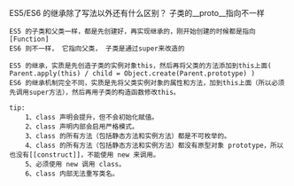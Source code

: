 ES5/ES6 的继承除了写法以外还有什么区别？
    子类的__proto__指向不一样
    
    ES5 的子类和父类一样，都是先创建好，再实现继承的，刚开始创建的时候都是指向[Function]
    ES6 则不一样， 它指向父类， 子类是通过super来改造的

    ES5 的继承，实质是先创造子类的实例对象this，然后再将父类的方法添加到this上面( Parent.apply(this) / child = Object.create(Parent.prototype) )
    ES6 的继承机制完全不同，实质是先将父类实例对象的属性和方法，加到this上面（所以必须先调用super方法），然后再用子类的构造函数修改this。

    tip: 
        1、class 声明会提升，但不会初始化赋值。
        2、class 声明内部会启用严格模式。
        3、class 的所有方法（包括静态方法和实例方法）都是不可枚举的。
        4、class 的所有方法（包括静态方法和实例方法）都没有原型对象 prototype，所以也没有[[construct]]，不能使用 new 来调用。
        5、必须使用 new 调用 class。
        6、class 内部无法重写类名。